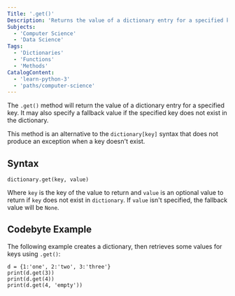```yaml
---
Title: '.get()'
Description: 'Returns the value of a dictionary entry for a specified key, with an optional fallback value.'
Subjects:
  - 'Computer Science'
  - 'Data Science'
Tags:
  - 'Dictionaries'
  - 'Functions'
  - 'Methods'
CatalogContent:
  - 'learn-python-3'
  - 'paths/computer-science'
---
```


The `.get()` method will return the value of a dictionary entry for a specified key. It may also specify a fallback value if the specified key does not exist in the dictionary.

This method is an alternative to the `dictionary[key]` syntax that does not produce an exception when a key doesn't exist.

## Syntax

```pseudo
dictionary.get(key, value)
```

Where `key` is the key of the value to return and `value` is an optional value to return if `key` does not exist in `dictionary`. If `value` isn't specified, the fallback value will be `None`.

## Codebyte Example

The following example creates a dictionary, then retrieves some values for keys using `.get()`:

```codebyte/python
d = {1:'one', 2:'two', 3:'three'}
print(d.get(3))
print(d.get(4))
print(d.get(4, 'empty'))
```
